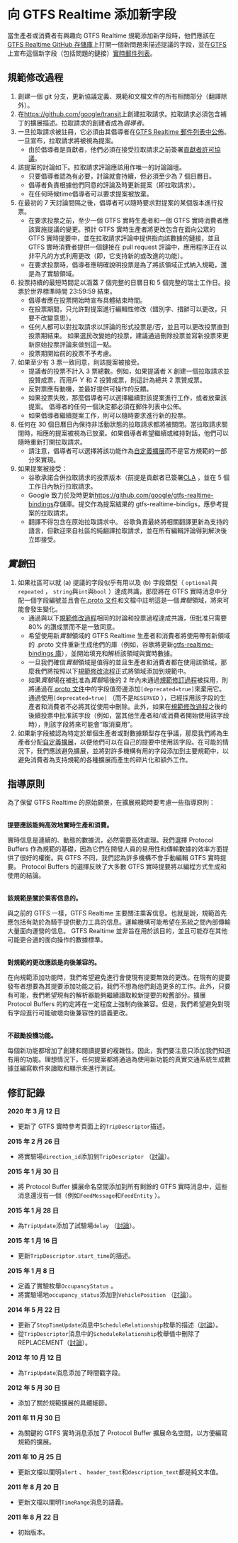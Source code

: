 # 向 GTFS Realtime 添加新字段

當生產者或消費者有興趣向 GTFS Realtime 規範添加新字段時，他們應該在[GTFS Realtime GitHub 存儲庫](https://github.com/google/transit)上打開一個新問題來描述提議的字段，並在[GTFS](https://groups.google.com/forum/#!forum/gtfs-realtime)上宣布這個新字段（包括問題的鏈接）[實時郵件列表](https://groups.google.com/forum/#!forum/gtfs-realtime)。

## 規範修改過程

1. 創建一個 git 分支，更新協議定義、規範和文檔文件的所有相關部分（翻譯除外）。
1. 在<https://github.com/google/transit>上創建拉取請求。拉取請求必須包含補丁的擴展描述。拉取請求的創建者成為*倡導者*。
1. 一旦拉取請求被註冊，它必須由其倡導者在[GTFS Realtime 郵件列表中公佈](https://groups.google.com/forum/#!forum/gtfs-realtime)。一旦宣布，拉取請求將被視為提案。
   - 由於倡導者是貢獻者，他們必須在接受拉取請求之前簽署[貢獻者許可協議](https://github.com/google/transit/blob/master/CONTRIBUTING.md)。
1. 該提案的討論如下。拉取請求評論應該用作唯一的討論論壇。
   - 只要倡導者認為有必要，討論就會持續，但必須至少為 7 個日曆日。
   - 倡導者負責根據他們同意的評論及時更新提案（即拉取請求）。
   - 在任何時候time倡導者可以要求提案被放棄。
1. 在最初的 7 天討論間隔之後，倡導者可以隨時要求對提案的某個版本進行投票。
   - 在要求投票之前，至少一個 GTFS 實時生產者和一個 GTFS 實時消費者應該實施提議的變更。預計 GTFS 實時生產者將更改包含在面向公眾的 GTFS 實時提要中，並在拉取請求評論中提供指向該數據的鏈接，並且 GTFS 實時消費者提供一個鏈接在 pull request 評論中，應用程序正在以非平凡的方式利用更改（即，它支持新的或改進的功能）。
   - 在要求投票時，倡導者應明確說明投票是為了將該領域正式納入規範，還是為了實驗領域。
1. 投票持續的最短時間足以涵蓋 7 個完整的日曆日和 5 個完整的瑞士工作日。投票於世界標準時間 23:59:59 結束。
   - 倡導者應在投票開始時宣布具體結束時間。
   - 在投票期間，只允許對提案進行編輯性修改（錯別字、措辭可以更改，只要不改變意思）。
   - 任何人都可以對拉取請求以評論的形式投票是/否，並且可以更改投票直到投票期結束。
   如果選民改變她的投票，建議通過刪除投票並寫新投票來更新原始投票評論來做到這一點。
   - 投票期開始前的投票不予考慮。
1. 如果至少有 3 票一致同意，則該提案被接受。
   - 提議者的投票不計入 3 票總數。例如，如果提議者 X 創建一個拉取請求並投贊成票，而用戶 Y 和 Z 投贊成票，則這計為總共 2 票贊成票。
   - 反對票應有動機，並最好提供可操作的反饋。
   - 如果投票失敗，那麼倡導者可以選擇繼續對該提案進行工作，或者放棄該提案。
   倡導者的任何一個決定都必須在郵件列表中公佈。
   - 如果倡導者繼續提案工作，則可以隨時要求進行新的投票。
1. 任何在 30 個日曆日內保持非活動狀態的拉取請求都將被關閉。當拉取請求關閉時，相應的提案被視為已放棄。如果倡導者希望繼續或維持對話，他們可以隨時重新打開拉取請求。
   - 請注意，倡導者可以選擇將該功能作為[自定義擴展](#extensions)而不是官方規範的一部分來實現。
1. 如果提案被接受：
   - 谷歌承諾合併拉取請求的投票版本（前提是貢獻者已簽署[CLA](https://github.com/google/transit/blob/master/CONTRIBUTING.md) ，並在 5 個工作日內執行拉取請求。
   - Google 致力於及時更新<https://github.com/google/gtfs-realtime-bindings>存儲庫。提交作為提案結果的 gtfs-realtime-bindigs，應參考提案的拉取請求。
   - 翻譯不得包含在原始拉取請求中。
   谷歌負責最終將相關翻譯更新為支持的語言，但歡迎來自社區的純翻譯拉取請求，並在所有編輯評論得到解決後立即接受。

## *實驗*田

1. 如果社區可以就 (a) 提議的字段似乎有用以及 (b) 字段類型（ `optional`與`repeated` ， `string`與`int`與`bool` ）達成共識，那麼將在 GTFS 實時消息中分配一個字段編號並且會在[.proto 文件](../proto)和文檔中註明這是一個*實驗*領域，將來可能會發生變化。
   - 通過與以下[規範修改過程](#specification-amendment-process)相同的討論和投票過程達成共識，但批准只需要 80% 的讚成票而不是一致同意。
   - 希望使用新*實驗*領域的 GTFS Realtime 生產者和消費者將使用帶有新領域的 .proto 文件重新生成他們的庫（例如，谷歌將更新[gtfs-realtime-bindings 庫](https://github.com/google/gtfs-realtime-bindings)），並開始填充和解析該領域與實時數據。
   - 一旦我們確信*實驗*領域是值得的並且生產者和消費者都在使用該領域，那麼我們將按照以下[規範修改流程](#specification-amendment-process)正式將領域添加到規範中。
   - 如果*實驗*場在被批准為*實驗*場後的 2 年內未通過[規範修訂過程](#specification-amendment-process)被採用，則將通過在[.proto 文件](../proto)中的字段值旁邊添加`[deprecated=true]`來棄用它。通過使用`[deprecated=true]` （而不是`RESERVED` ），已經採用該字段的生產者和消費者不必將其從使用中刪除。此外，如果在[規範修改過程](#specification-amendment-process)之後的後續投票中批准該字段（例如，當其他生產者和/或消費者開始使用該字段時），則該字段將來可能會“取消棄用”。
1. 如果新字段被認為特定於單個生產者或對數據類型存在爭議，那麼我們將為生產者分配[自定義擴展](../extensions)，以便他們可以在自己的提要中使用該字段。在可能的情況下，我們應該避免擴展，並將對許多機構有用的字段添加到主要規範中，以避免消費者為支持規範的各種擴展而產生的碎片化和額外工作。

## 指導原則

為了保留 GTFS Realtime 的原始願景，在擴展規範時要考慮一些指導原則：

<br/>**提要應該能夠高效地實時生產和消費。**

實時信息是連續的、動態的數據流，必然需要高效處理。我們選擇 Protocol Buffers 作為規範的基礎，因為它們在開發人員的易用性和傳輸數據的效率方面提供了很好的權衡。與 GTFS 不同，我們認為許多機構不會手動編輯 GTFS 實時提要。 Protocol Buffers 的選擇反映了大多數 GTFS 實時提要將以編程方式生成和使用的結論。

<br/>**該規範是關於乘客信息的。**

與之前的 GTFS 一樣，GTFS Realtime 主要關注乘客信息。也就是說，規範首先應包括有助於為騎手提供動力工具的信息。運輸機構可能希望在系統之間內部傳輸大量面向運營的信息。 GTFS Realtime 並非旨在用於該目的，並且可能存在其他可能更合適的面向操作的數據標準。

<br/>**對規範的更改應該是向後兼容的。**

在向規範添加功能時，我們希望避免進行會使現有提要無效的更改。在現有的提要發布者想要為其提要添加功能之前，我們不想為他們創造更多的工作。此外，只要有可能，我們希望現有的解析器能夠繼續讀取較新提要的較舊部分。擴展 Protocol Buffers 的約定將在一定程度上強制向後兼容。但是，我們希望避免對現有字段進行可能破壞向後兼容性的語義更改。

<br/>**不鼓勵投機功能。**

每個新功能都增加了創建和閱讀提要的複雜性。因此，我們要注意只添加我們知道有用的功能。理想情況下，任何提案都將通過為使用新功能的真實交通系統生成數據並編寫軟件來讀取和顯示來進行測試。

## 修訂記錄

**2020 年 3 月 12 日**

- 更新了 GTFS 實時參考頁面上的`TripDescriptor`描述。

**2015 年 2 月 26 日**

- 將實驗場`direction_id`添加到`TripDescriptor` （[討論](https://groups.google.com/d/msg/gtfs-realtime/b8N2GGd2TBs/0fJ1IOMTjJ0J)）。

**2015 年 1 月 30 日**

- 將 Protocol Buffer 擴展命名空間添加到所有剩餘的 GTFS 實時消息中，這些消息還沒有一個（例如`FeedMessage`和`FeedEntity` ）。

**2015 年 1 月 28 日**

- 為`TripUpdate`添加了試驗場`delay` （[討論](https://groups.google.com/forum/#!topic/gtfs-realtime/NsTIRQdMNN8)）。

**2015 年 1 月 16 日**

- 更新`TripDescriptor.start_time`的描述。

**2015 年 1 月 8 日**

- 定義了實驗枚舉`OccupancyStatus` 。
- 將實驗場地`occupancy_status`添加到`VehiclePosition` （[討論](https://groups.google.com/forum/#!topic/gtfs-realtime/\_HtNTGp5LxM)）。

**2014 年 5 月 22 日**

- 更新了`StopTimeUpdate`消息中`ScheduleRelationship`枚舉的描述（[討論](https://groups.google.com/forum/#!topic/gtfs-realtime/77c3WZrGBnI)）。
- 從`TripDescriptor`消息中的`ScheduleRelationship`枚舉值中刪除了 REPLACEMENT（[討論](https://groups.google.com/forum/#!topic/gtfs-realtime/77c3WZrGBnI)）。

**2012 年 10 月 12 日**

- 為`TripUpdate`消息添加了時間戳字段。

**2012 年 5 月 30 日**

- 添加了關於規範擴展的具體細節。

**2011 年 11 月 30 日**

- 為關鍵的 GTFS 實時消息添加了 Protocol Buffer 擴展命名空間，以方便編寫規範的擴展。

**2011 年 10 月 25 日**

- 更新文檔以闡明`alert` 、 `header_text`和`description_text`都是純文本值。

**2011 年 8 月 20 日**

- 更新文檔以闡明`TimeRange`消息的語義。

**2011 年 8 月 22 日**

- 初始版本。
